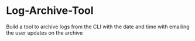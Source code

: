 # Log-Archive-Tool
Build a tool to archive logs from the CLI with the date and time with emailing the user updates on the archive

